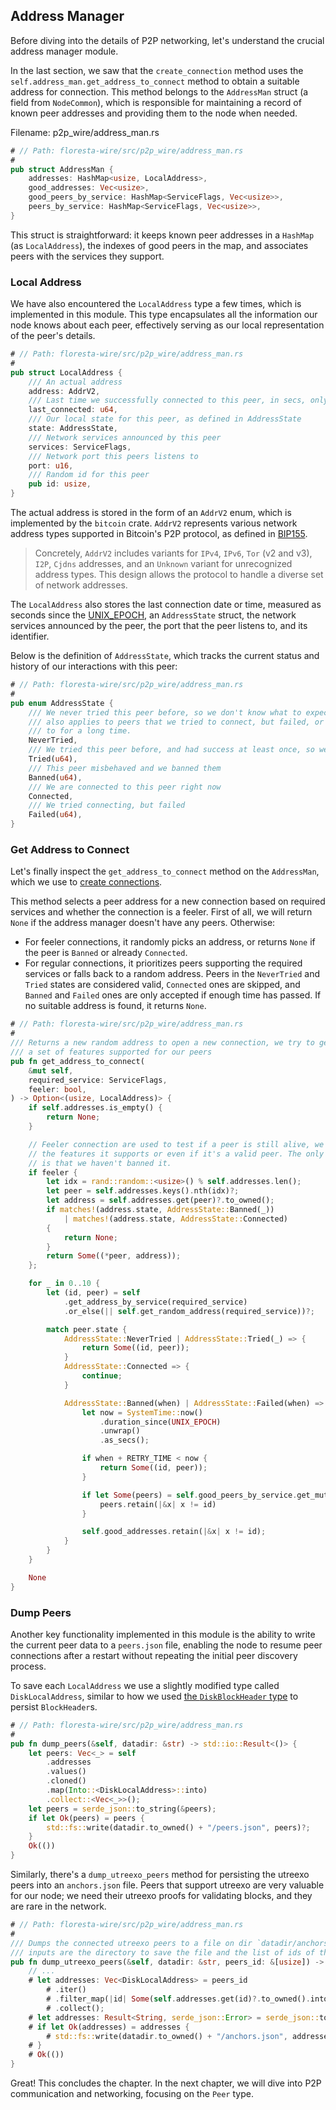 ## Address Manager

Before diving into the details of P2P networking, let's understand the crucial address manager module.

In the last section, we saw that the `create_connection` method uses the `self.address_man.get_address_to_connect` method to obtain a suitable address for connection. This method belongs to the `AddressMan` struct (a field from `NodeCommon`), which is responsible for maintaining a record of known peer addresses and providing them to the node when needed.

Filename: p2p_wire/address_man.rs

```rust
# // Path: floresta-wire/src/p2p_wire/address_man.rs
#
pub struct AddressMan {
    addresses: HashMap<usize, LocalAddress>,
    good_addresses: Vec<usize>,
    good_peers_by_service: HashMap<ServiceFlags, Vec<usize>>,
    peers_by_service: HashMap<ServiceFlags, Vec<usize>>,
}
```

This struct is straightforward: it keeps known peer addresses in a `HashMap` (as `LocalAddress`), the indexes of good peers in the map, and associates peers with the services they support.

### Local Address

We have also encountered the `LocalAddress` type a few times, which is implemented in this module. This type encapsulates all the information our node knows about each peer, effectively serving as our local representation of the peer's details.

```rust
# // Path: floresta-wire/src/p2p_wire/address_man.rs
#
pub struct LocalAddress {
    /// An actual address
    address: AddrV2,
    /// Last time we successfully connected to this peer, in secs, only relevant if state == State::Tried
    last_connected: u64,
    /// Our local state for this peer, as defined in AddressState
    state: AddressState,
    /// Network services announced by this peer
    services: ServiceFlags,
    /// Network port this peers listens to
    port: u16,
    /// Random id for this peer
    pub id: usize,
}
```

The actual address is stored in the form of an `AddrV2` enum, which is implemented by the `bitcoin` crate. `AddrV2` represents various network address types supported in Bitcoin's P2P protocol, as defined in [BIP155](https://github.com/bitcoin/bips/blob/master/bip-0155.mediawiki).

> Concretely, `AddrV2` includes variants for `IPv4`, `IPv6`, `Tor` (v2 and v3), `I2P`, `Cjdns` addresses, and an `Unknown` variant for unrecognized address types. This design allows the protocol to handle a diverse set of network addresses.

The `LocalAddress` also stores the last connection date or time, measured as seconds since the [UNIX_EPOCH](https://en.wikipedia.org/wiki/Unix_time), an `AddressState` struct, the network services announced by the peer, the port that the peer listens to, and its identifier.

Below is the definition of `AddressState`, which tracks the current status and history of our interactions with this peer:

```rust
# // Path: floresta-wire/src/p2p_wire/address_man.rs
#
pub enum AddressState {
    /// We never tried this peer before, so we don't know what to expect. This variant
    /// also applies to peers that we tried to connect, but failed, or we didn't connect
    /// to for a long time.
    NeverTried,
    /// We tried this peer before, and had success at least once, so we know what to expect
    Tried(u64),
    /// This peer misbehaved and we banned them
    Banned(u64),
    /// We are connected to this peer right now
    Connected,
    /// We tried connecting, but failed
    Failed(u64),
}
```

### Get Address to Connect

Let's finally inspect the `get_address_to_connect` method on the `AddressMan`, which we use to [create connections](ch06-03-opening-connections.md#create-connection).

This method selects a peer address for a new connection based on required services and whether the connection is a feeler. First of all, we will return `None` if the address manager doesn't have any peers. Otherwise:

- For feeler connections, it randomly picks an address, or returns `None` if the peer is `Banned` or already `Connected`.
- For regular connections, it prioritizes peers supporting the required services or falls back to a random address. Peers in the `NeverTried` and `Tried` states are considered valid, `Connected` ones are skipped, and `Banned` and `Failed` ones are only accepted if enough time has passed. If no suitable address is found, it returns `None`.

```rust
# // Path: floresta-wire/src/p2p_wire/address_man.rs
#
/// Returns a new random address to open a new connection, we try to get addresses with
/// a set of features supported for our peers
pub fn get_address_to_connect(
    &mut self,
    required_service: ServiceFlags,
    feeler: bool,
) -> Option<(usize, LocalAddress)> {
    if self.addresses.is_empty() {
        return None;
    }

    // Feeler connection are used to test if a peer is still alive, we don't care about
    // the features it supports or even if it's a valid peer. The only thing we care about
    // is that we haven't banned it.
    if feeler {
        let idx = rand::random::<usize>() % self.addresses.len();
        let peer = self.addresses.keys().nth(idx)?;
        let address = self.addresses.get(peer)?.to_owned();
        if matches!(address.state, AddressState::Banned(_))
            | matches!(address.state, AddressState::Connected)
        {
            return None;
        }
        return Some((*peer, address));
    };

    for _ in 0..10 {
        let (id, peer) = self
            .get_address_by_service(required_service)
            .or_else(|| self.get_random_address(required_service))?;

        match peer.state {
            AddressState::NeverTried | AddressState::Tried(_) => {
                return Some((id, peer));
            }
            AddressState::Connected => {
                continue;
            }

            AddressState::Banned(when) | AddressState::Failed(when) => {
                let now = SystemTime::now()
                    .duration_since(UNIX_EPOCH)
                    .unwrap()
                    .as_secs();

                if when + RETRY_TIME < now {
                    return Some((id, peer));
                }

                if let Some(peers) = self.good_peers_by_service.get_mut(&required_service) {
                    peers.retain(|&x| x != id)
                }

                self.good_addresses.retain(|&x| x != id);
            }
        }
    }

    None
}
```

### Dump Peers

Another key functionality implemented in this module is the ability to write the current peer data to a `peers.json` file, enabling the node to resume peer connections after a restart without repeating the initial peer discovery process.

To save each `LocalAddress` we use a slightly modified type called `DiskLocalAddress`, similar to how we used [the `DiskBlockHeader` type](ch02-02-bestchain-and-diskblockheader.md#diskblockheader) to persist `BlockHeader`s.

```rust
# // Path: floresta-wire/src/p2p_wire/address_man.rs
#
pub fn dump_peers(&self, datadir: &str) -> std::io::Result<()> {
    let peers: Vec<_> = self
        .addresses
        .values()
        .cloned()
        .map(Into::<DiskLocalAddress>::into)
        .collect::<Vec<_>>();
    let peers = serde_json::to_string(&peers);
    if let Ok(peers) = peers {
        std::fs::write(datadir.to_owned() + "/peers.json", peers)?;
    }
    Ok(())
}
```

Similarly, there's a `dump_utreexo_peers` method for persisting the utreexo peers into an `anchors.json` file. Peers that support utreexo are very valuable for our node; we need their utreexo proofs for validating blocks, and they are rare in the network.

```rust
# // Path: floresta-wire/src/p2p_wire/address_man.rs
#
/// Dumps the connected utreexo peers to a file on dir `datadir/anchors.json` in json format `
/// inputs are the directory to save the file and the list of ids of the connected utreexo peers
pub fn dump_utreexo_peers(&self, datadir: &str, peers_id: &[usize]) -> std::io::Result<()> {
    // ...
    # let addresses: Vec<DiskLocalAddress> = peers_id
        # .iter()
        # .filter_map(|id| Some(self.addresses.get(id)?.to_owned().into()))
        # .collect();
    # let addresses: Result<String, serde_json::Error> = serde_json::to_string(&addresses);
    # if let Ok(addresses) = addresses {
        # std::fs::write(datadir.to_owned() + "/anchors.json", addresses)?;
    # }
    # Ok(())
}
```

Great! This concludes the chapter. In the next chapter, we will dive into P2P communication and networking, focusing on the `Peer` type.
